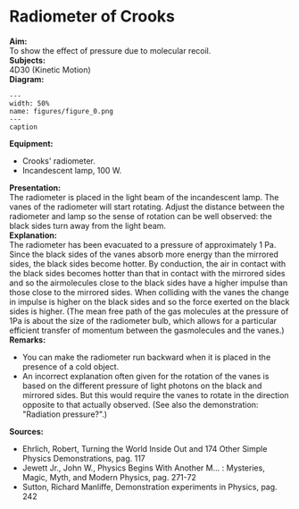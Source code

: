 # Radiometer of Crooks 
    
<b> Aim: </b>  
 To show the effect of pressure due to molecular recoil.    
<b> Subjects: </b>  
 4D30 (Kinetic Motion)   
<b> Diagram: </b>  
   
```{figure} figures/figure_0.png  
---  
width: 50%  
name: figures/figure_0.png  
---  
caption  
``` 
      
<b> Equipment: </b>  
 
 *  Crooks' radiometer. 
 *  Incandescent lamp, 100 W.
     
<b> Presentation: </b>  
 The radiometer is placed in the light beam of the incandescent lamp. The vanes of the radiometer will start rotating. Adjust the distance between the radiometer and lamp so the sense of rotation can be well observed: the black sides turn away from the light beam.    
<b> Explanation: </b>  
 The radiometer has been evacuated to a pressure of approximately 1 Pa. Since the black sides of the vanes absorb more energy than the mirrored sides, the black sides become hotter. By conduction, the air in contact with the black sides becomes hotter than that in contact with the mirrored sides and so the airmolecules close to the black sides have a higher impulse than those close to the mirrored sides. When colliding with the vanes the change in impulse is higher on the black sides and so the force exerted on the black sides is higher. (The mean free path of the gas molecules at the pressure of 1Pa is about the size of the radiometer bulb, which allows for a particular efficient transfer of momentum between the gasmolecules and the vanes.)    
<b> Remarks: </b>  
 
 *  You can make the radiometer run backward when it is placed in the presence of a cold object. 
 *  An incorrect explanation often given for the rotation of the vanes is based on the different pressure of light photons on the black and mirrored sides. But this would require the vanes to rotate in the direction opposite to that actually observed. (See also the demonstration: "Radiation pressure?".)
   
<b> Sources: </b>  
 
 *  Ehrlich, Robert, Turning the World Inside Out and 174 Other Simple Physics Demonstrations, pag. 117 
 *  Jewett Jr., John W., Physics Begins With Another M... : Mysteries, Magic, Myth, and Modern Physics, pag. 271-72 
 *  Sutton, Richard Manliffe, Demonstration experiments in Physics, pag. 242
 